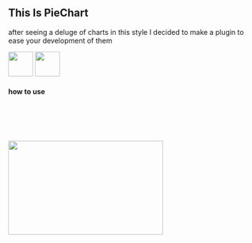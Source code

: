 <h2> This Is PieChart </h2>
<p> after seeing a deluge of charts in this style I decided to make a plugin to ease your development of them</p>
<img src="http://dribbble.s3.amazonaws.com/users/23390/screenshots/802936/pie-charts.png" width="50px">
<img src="http://dribbble.s3.amazonaws.com/users/7387/screenshots/688739/piechart.jpg"  width="50px">
<h4> how to use </h4>
<pre>
  <code>
      <script type="text/javascript" src="pieChart.js"></script>
      <script type="text/javascript">
        pieChart({
          fillPercent: 50,
          radius: 90,
          stroke: 40,
          backgroundStrokeColor: "teal",
          foregroundStrokeColor: "orange",
          container: document.getElementById('im_a_div')
        });
      </script>
  </code>
</pre>
<img src="http://dl.dropbox.com/u/47552986/Screenshots/y.png" width="312px" height="190px">